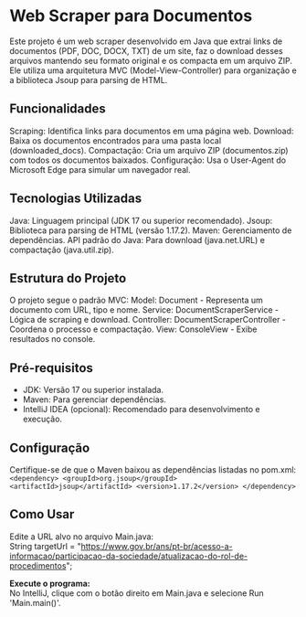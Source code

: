 # **Web Scraper para Documentos**

Este projeto é um web scraper desenvolvido em Java que extrai links de documentos (PDF, DOC, DOCX, TXT) de um site, faz o download desses arquivos mantendo seu formato original e os compacta em um arquivo ZIP. Ele utiliza uma arquitetura MVC (Model-View-Controller) para organização e a biblioteca Jsoup para parsing de HTML.

## Funcionalidades

Scraping: Identifica links para documentos em uma página web.
Download: Baixa os documentos encontrados para uma pasta local (downloaded_docs).
Compactação: Cria um arquivo ZIP (documentos.zip) com todos os documentos baixados.
Configuração: Usa o User-Agent do Microsoft Edge para simular um navegador real.

## Tecnologias Utilizadas

Java: Linguagem principal (JDK 17 ou superior recomendado).
Jsoup: Biblioteca para parsing de HTML (versão 1.17.2).
Maven: Gerenciamento de dependências.
API padrão do Java: Para download (java.net.URL) e compactação (java.util.zip).

## Estrutura do Projeto

O projeto segue o padrão MVC:
Model: Document - Representa um documento com URL, tipo e nome.
Service: DocumentScraperService - Lógica de scraping e download.
Controller: DocumentScraperController - Coordena o processo e compactação.
View: ConsoleView - Exibe resultados no console.

## Pré-requisitos

* JDK: Versão 17 ou superior instalada.
* Maven: Para gerenciar dependências.
* IntelliJ IDEA (opcional): Recomendado para desenvolvimento e execução.

## Configuração

Certifique-se de que o Maven baixou as dependências listadas no pom.xml:
`<dependency>
<groupId>org.jsoup</groupId>
<artifactId>jsoup</artifactId>
<version>1.17.2</version>
</dependency>`

## Como Usar

Edite a URL alvo no arquivo Main.java:<br/>
String targetUrl = "https://www.gov.br/ans/pt-br/acesso-a-informacao/participacao-da-sociedade/atualizacao-do-rol-de-procedimentos";

**Execute o programa:**<br/>
No IntelliJ, clique com o botão direito em Main.java e selecione Run 'Main.main()'.